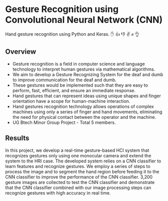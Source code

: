 # Gesture Recognition using Convolutional Neural Network (CNN)
Hand gesture recognition using Python and Keras. :raised_hand: :+1: :thumbsdown: :v: :fist: :ok_hand:

## Overview
- Gesture recognition is a field in computer science and language technology to interpret human gestures via mathematical algorithms.
- We aim to develop a Gesture Recognizing System for the deaf and dumb to improve communication for the deaf and dumb.
- These gestures would be implemented such that they are easy to perform, fast, efficient, and ensure an immediate response.
- Hand gestures that can represent ideas using unique shapes and finger orientation have a scope for human-machine interaction.
- Hand gestures recognition  technology allows operations of complex machines using only  a series of finger and hand movements, eliminating the need for 
  physical contact between the operator and the machine.
- UG Btech Minor Group Project - Total 5 members.

## Results
In this project, we develop a real-time gesture-based HCI system that recognizes gestures only using one monocular camera and extend the system to the HRI case. The developed system relies on a CNN classifier to learn features and recognize gestures. We employ a series of steps to process the image and to segment the hand region before feeding it to the CNN classifier to improve the performance of the CNN classifier. 3,200 gesture images are collected to test the CNN classifier and demonstrate that the CNN classifier combined with our image processing steps can recognize gestures with high accuracy in real time.
